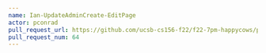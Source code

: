 ```yaml
---
name: Ian-UpdateAdminCreate-EditPage
actor: pconrad
pull_request_url: https://github.com/ucsb-cs156-f22/f22-7pm-happycows/pull/64
pull_request_num: 64
---
```

